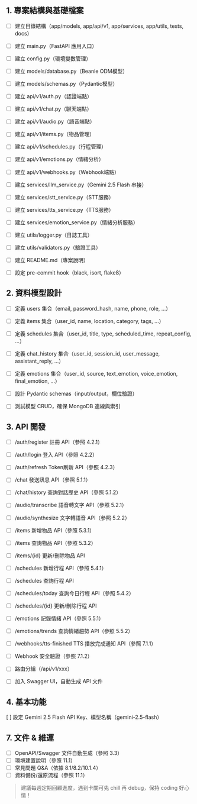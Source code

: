 ## 1. 專案結構與基礎檔案
- [ ] 建立目錄結構（app/models, app/api/v1, app/services, app/utils, tests, docs）
- [ ] 建立 main.py（FastAPI 應用入口）
- [ ] 建立 config.py（環境變數管理）
- [ ] 建立 models/database.py（Beanie ODM模型）
- [ ] 建立 models/schemas.py（Pydantic模型）
- [ ] 建立 api/v1/auth.py（認證端點）
- [ ] 建立 api/v1/chat.py（聊天端點）
- [ ] 建立 api/v1/audio.py（語音端點）
- [ ] 建立 api/v1/items.py（物品管理）
- [ ] 建立 api/v1/schedules.py（行程管理）
- [ ] 建立 api/v1/emotions.py（情緒分析）
- [ ] 建立 api/v1/webhooks.py（Webhook端點）
- [ ] 建立 services/llm_service.py（Gemini 2.5 Flash 串接）
- [ ] 建立 services/stt_service.py（STT服務）
- [ ] 建立 services/tts_service.py（TTS服務）
- [ ] 建立 services/emotion_service.py（情緒分析服務）
- [ ] 建立 utils/logger.py（日誌工具）
- [ ] 建立 utils/validators.py（驗證工具）
- [ ] 建立 README.md（專案說明）
- [ ] 設定 pre-commit hook（black, isort, flake8）


## 2. 資料模型設計
- [ ] 定義 users 集合（email, password_hash, name, phone, role, ...）
- [ ] 定義 items 集合（user_id, name, location, category, tags, ...）
- [ ] 定義 schedules 集合（user_id, title, type, scheduled_time, repeat_config, ...）
- [ ] 定義 chat_history 集合（user_id, session_id, user_message, assistant_reply, ...）
- [ ] 定義 emotions 集合（user_id, source, text_emotion, voice_emotion, final_emotion, ...）
- [ ] 設計 Pydantic schemas（input/output，欄位驗證）
- [ ] 測試模型 CRUD，確保 MongoDB 連線與索引


## 3. API 開發
- [ ] /auth/register 註冊 API（參照 4.2.1）
- [ ] /auth/login 登入 API（參照 4.2.2）
- [ ] /auth/refresh Token刷新 API（參照 4.2.3）
- [ ] /chat 發送訊息 API（參照 5.1.1）
- [ ] /chat/history 查詢對話歷史 API（參照 5.1.2）
- [ ] /audio/transcribe 語音轉文字 API（參照 5.2.1）
- [ ] /audio/synthesize 文字轉語音 API（參照 5.2.2）
- [ ] /items 新增物品 API（參照 5.3.1）
- [ ] /items 查詢物品 API（參照 5.3.2）
- [ ] /items/{id} 更新/刪除物品 API
- [ ] /schedules 新增行程 API（參照 5.4.1）
- [ ] /schedules 查詢行程 API
- [ ] /schedules/today 查詢今日行程 API（參照 5.4.2）
- [ ] /schedules/{id} 更新/刪除行程 API
- [ ] /emotions 記錄情緒 API（參照 5.5.1）
- [ ] /emotions/trends 查詢情緒趨勢 API（參照 5.5.2）
- [ ] /webhooks/tts-finished TTS 播放完成通知 API（參照 7.1.1）
- [ ] Webhook 安全驗證（參照 7.1.2）
- [ ] 路由分組（/api/v1/xxx）
- [ ] 加入 Swagger UI，自動生成 API 文件


## 4. 基本功能
 [ ] 設定 Gemini 2.5 Flash API Key、模型名稱（gemini-2.5-flash）



## 7. 文件 & 維運
- [ ] OpenAPI/Swagger 文件自動生成（參照 3.3）
- [ ] 環境建置說明（參照 11.1）
- [ ] 常見問題 Q&A（依據 8.1/8.2/10.1.4）
- [ ] 資料備份/還原流程（參照 11.1）

> 建議每週定期回顧進度，遇到卡關可先 chill 再 debug，保持 coding 好心情！
